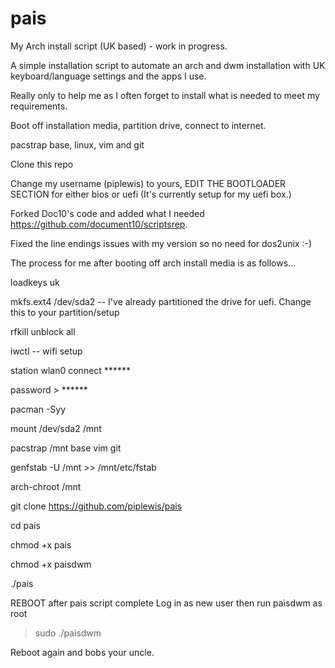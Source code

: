 # pais
My Arch install script (UK based) - work in progress.

A simple installation script to automate an arch and dwm installation with UK keyboard/language settings and the apps I use.

Really only to help me as I often forget to install what is needed to meet my requirements.

Boot off installation media, partition drive, connect to internet.

pacstrap base, linux, vim and git

Clone this repo

Change my username (piplewis) to yours, EDIT THE BOOTLOADER SECTION for either bios or uefi (It's currently setup for my uefi box.)

Forked Doc10's code and added what I needed https://github.com/document10/scriptsrep.

Fixed the line endings issues with my version so no need for dos2unix :-)

The process for me after booting off arch install media is as follows...

loadkeys uk

mkfs.ext4 /dev/sda2 -- I've already partitioned the drive for uefi. Change this to your partition/setup

rfkill unblock all

iwctl -- wifi setup 

station wlan0 connect ******

password > ******

pacman -Syy

mount /dev/sda2 /mnt

pacstrap /mnt base vim git

genfstab -U /mnt >> /mnt/etc/fstab

arch-chroot /mnt

git clone https://github.com/piplewis/pais

cd pais

chmod +x pais

chmod +x paisdwm

./pais

REBOOT after pais script complete
Log in as new user then run paisdwm as root

> sudo ./paisdwm

Reboot again and bobs your uncle.
